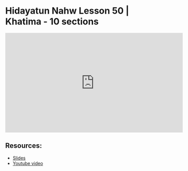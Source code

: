 # Hidayatun Nahw Lesson 50 | Khatima - 10 sections

<iframe width="560" height="315" src="https://www.youtube-nocookie.com/embed/eA2vO2_NNDo?start=0" frameborder="0" allow="accelerometer; autoplay; encrypted-media; gyroscope; picture-in-picture" allowfullscreen="allowfullscreen"></iframe><BR>



## Resources:
- [Slides](https://github.com/arshare/resources_balagha_pdfs)
- [Youtube video](https://www.youtube.com/watch?v=eA2vO2_NNDo&list=PLzn0qdi6JpdtdAyaM2yvvY1Yk9i4EpLHD&index=111)
